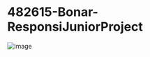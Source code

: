 # 482615-Bonar-ResponsiJuniorProject
![image](https://github.com/BonarSs/482615-Bonar-ResponsiJuniorProject/assets/87517066/b230d811-fea1-46f8-a651-6683c6a356e2)
